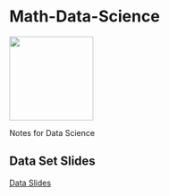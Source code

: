 # Math-Data-Science
<img src="https://www.natasshaselvaraj.com/content/images/2022/03/1_5lwkBwhb2BOQXxl6e_3A0A.jpeg" width=150px height=150px>

Notes for Data Science

## Data Set Slides
[Data Slides](https://docs.google.com/presentation/d/1B1Haahqh5MBBZjjTAZ36SaNoPWzI_aaLMzs11wI5utI/edit?usp=sharing)
